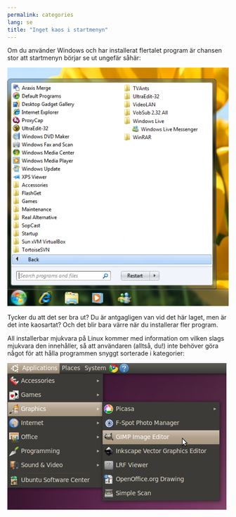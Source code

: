 ```yaml
---
permalink: categories
lang: se
title: "Inget kaos i startmenyn"
---
```


Om du använder Windows och har installerat flertalet program är 
chansen stor att startmenyn börjar se ut ungefär såhär:

<img src="/img/windows_7_start_menu.png">

Tycker du att det ser bra ut? Du är antgagligen van vid det här 
laget, men är det inte kaosartat? Och det blir bara värre när du 
installerar fler program.

All installerbar mjukvara på Linux kommer med information om 
vilken slags mjukvara den innehåller, så att användaren (alltså, 
du!) inte behöver göra något för att hålla programmen snyggt sorterade 
i kategorier:

<img src="/img/categories_menu.png">




